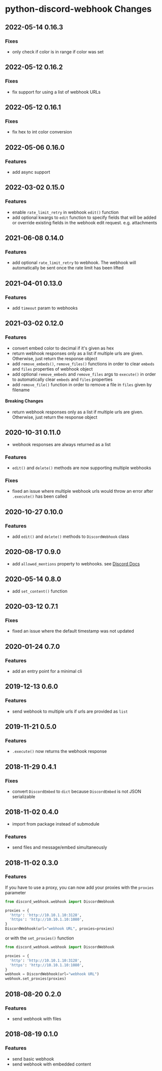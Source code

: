 # python-discord-webhook Changes

## 2022-05-14 0.16.3

### Fixes
- only check if color is in range if color was set

## 2022-05-12 0.16.2

### Fixes
- fix support for using a list of webhook URLs

## 2022-05-12 0.16.1

### Fixes
- fix hex to int color conversion

## 2022-05-06 0.16.0

### Features
- add async support

## 2022-03-02 0.15.0

### Features
- enable `rate_limit_retry` in webhook `edit()` function
- add optional kwargs to `edit` function to specify fields that will be added or override existing fields in the webhook edit request. e.g. attachments 

## 2021-06-08 0.14.0

### Features

- add optional `rate_limit_retry` to webhook.
  The webhook will automatically be sent once the rate limit has been lifted

## 2021-04-01 0.13.0

### Features

- add `timeout` param to webhooks

## 2021-03-02 0.12.0

### Features

- convert embed color to decimal if it's given as hex
- return webhook responses only as a list if multiple urls are given.
  Otherwise, just return the response object
- add `remove_embeds()`, `remove_files()` functions in order to clear `embeds` and `files` properties of webhook object
- add optional `remove_embeds` and `remove_files` args to `execute()` in order to automatically clear `embeds` and `files` properties
- add `remove_file()` function in order to remove a file in `files` given by filename

#### Breaking Changes

- return webhook responses only as a list if multiple urls are given.
  Otherwise, just return the response object

## 2020-10-31 0.11.0

- webhook responses are always returned as a list

### Features

- `edit()` and `delete()` methods are now supporting multiple webhooks

### Fixes

- fixed an issue where multiple webhook urls would throw an error after `.execute()` has been called

## 2020-10-27 0.10.0

### Features

- add `edit()` and `delete()` methods to `DiscordWebhook` class

## 2020-08-17 0.9.0

- add `allowed_mentions` property to webhooks. see [Discord Docs](https://discord.com/developers/docs/resources/channel#allowed-mentions-object)

## 2020-05-14 0.8.0

- add `set_content()` function

## 2020-03-12 0.7.1

### Fixes

- fixed an issue where the default timestamp was not updated

## 2020-01-24 0.7.0

### Features

- add an entry point for a minimal cli

## 2019-12-13 0.6.0

### Features

- send webhook to multiple urls if urls are provided as `list`

## 2019-11-21 0.5.0

### Features

- `.execute()` now returns the webhook response

## 2018-11-29 0.4.1

### Fixes

- convert `DiscordEmbed` to `dict` because `DiscordEmbed` is not JSON serializable

## 2018-11-02 0.4.0

- import from package instead of submodule

### Features

- send files and message/embed simultaneously

## 2018-11-02 0.3.0

### Features

If you have to use a proxy, you can now add your proxies with the `proxies` parameter

```python
from discord_webhook.webhook import DiscordWebhook

proxies = {
  'http': 'http://10.10.1.10:3128',
  'https': 'http://10.10.1.10:1080',
}
DiscordWebhook(url="webhook URL", proxies=proxies)
```

or with the `set_proxies()` function

```python
from discord_webhook.webhook import DiscordWebhook

proxies = {
  'http': 'http://10.10.1.10:3128',
  'https': 'http://10.10.1.10:1080',
}
webhook = DiscordWebhook(url="webhook URL")
webhook.set_proxies(proxies)
```

## 2018-08-20 0.2.0

### Features

- send webhook with files

## 2018-08-19 0.1.0

### Features

- send basic webhook
- send webhook with embedded content
